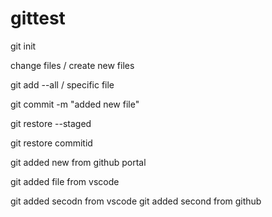# gittest

git init

change files / create new files

git add --all / specific file

git commit -m "added new file"

git restore --staged

git restore commitid

git added new from github portal

git added file from vscode

git added secodn from vscode
git added second from github
